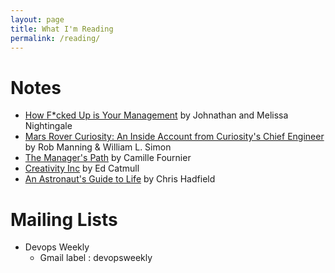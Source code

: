```yaml
---
layout: page
title: What I'm Reading
permalink: /reading/
---
```


# Notes

- [How F*cked Up is Your Management](/2018/09/02/how-fucked-up-is-your-management.html) by Johnathan and Melissa Nightingale
- [Mars Rover Curiosity: An Inside Account from Curiosity's Chief Engineer](/2018/03/29/mars-rover-curiosity.html) by Rob Manning & William L. Simon
- [The Manager's Path](/2017/08/27/the-managers-path.html) by Camille Fournier
- [Creativity Inc](/2017/09/01/creativity-inc.html) by Ed Catmull
- [An Astronaut's Guide to Life](/2017/07/04/chris-hadfield-an-astronauts-guide-to-life.html) by Chris Hadfield

# Mailing Lists

- Devops Weekly
  - Gmail label : devopsweekly
